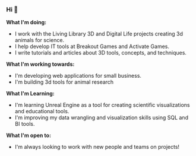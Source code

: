 ### Hi 👋

**What I'm doing:** 
- I work with the Living Library 3D and Digital Life projects creating 3d animals for science.
- I help develop IT tools at Breakout Games and Activate Games.
- I write tutorials and articles about 3D tools, concepts, and techniques. 

**What I'm working towards:** 
- I'm developing web applications for small business.
- I'm building 3d tools for animal research  

**What I'm Learning:**
- I'm learning Unreal Engine as a tool for creating scientific visualizations and educational tools.
- I'm improving my data wrangling and visualization skills using SQL and BI tools.

**What I'm open to:** 
- I'm always looking to work with new people and teams on projects!

